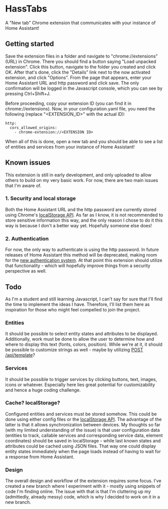# HassTabs

A "New tab" Chrome extension that communicates with your instance of Home Assistant!

## Getting started

Save the extension files in a folder and navigate to "chrome://extensions" (URL) in Chrome. There you should find a button saying "Load unpacked extension". Click this button, navigate to the folder you created and click OK. After that's done, click the "Details" link next to the now activated extension, and click "Options". From the page that appears, enter your Home Assistant URL and http password and click save. The only confirmation will be logged in the Javascript console, which you can see by pressing Ctrl+Shift+J.

Before proceeding, copy your extension ID (you can find it in chrome://extensions). Now, in your configuration.yaml file, you need the following (replace "<EXTENSION_ID>" with the actual ID):

```
http:
  cors_allowed_origins:
    - chrome-extension://<EXTENSION ID>
```

When all of this is done, open a new tab and you should be able to see a list of entities and services from your instance of Home Assistant!

## Known issues

This extension is still in early development, and only uploaded to allow others to build on my very basic work. For now, there are two main issues that I'm aware of.

### 1. Security and local storage

Both the Home Assistant URL and the http password are currently stored using Chrome's [localStorage API](https://developer.chrome.com/apps/storage). As far as I know, it is not recommended to store sensitive information this way, and the only reason I chose to do it this way is because I don't a better way yet. Hopefully someone else does!

### 2. Authentication

For now, the only way to authenticate is using the http password. In future releases of Home Assistant this method will be deprecated, making room for the [new authentication system](https://www.home-assistant.io/docs/authentication). At that point this extension should utilize that functionality - which will hopefully improve things from a security perspective as well.

## Todo

As I'm a student and still learning Javascript, I can't say for sure that I'll find the time to implement the ideas I have. Therefore, I'll list them here as inspiration for those who might feel compelled to join the project.

### Entities

It should be possible to select entity states and attributes to be displayed. Additionally, work must be done to allow the user to determine how and where to display this text (fonts, colors, position). While we're at it, it should be possible to customize strings as well - maybe by utilizing [POST /api/template](https://developers.home-assistant.io/docs/en/external_api_rest.html#post-api-template)?

### Services

It should be possible to trigger services by clicking buttons, text, images, icons or whatever. Especially here lies great potential for customizability and hence a huge coding challenge.

### Cache? localStorage?

Configured entities and services must be stored somehow. This could be done using either config files or the [localStorage API](https://developer.chrome.com/apps/storage). The advantage of the latter is that it allows synchronization between devices. My thoughts so far (with my limited understanding of the issue) is that user configuration data (entities to track, callable services and corresponding service data, element coordinates) should be saved in localStorage - while last known states and attributes could be cached using JSON files. That way one could display entity states immediately when the page loads instead of having to wait for a response from Home Assistant.

### Design

The overall design and workflow of the extension requires some focus. I've created a new branch where I experiment with it - mostly using snippets of code I'm finding online. The issue with that is that I'm cluttering up my (admittedly, already messy) code, which is why I decided to work on it in a new branch.
